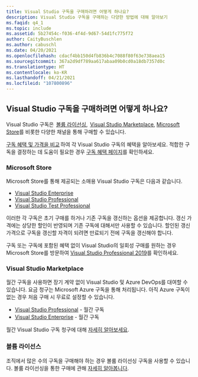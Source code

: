 ```yaml
---
title: Visual Studio 구독을 구매하려면 어떻게 하나요?
description: Visual Studio 구독을 구매하는 다양한 방법에 대해 알아보기
ms.faqid: q4_1
ms.topic: include
ms.assetid: 5b27454c-f036-4f4d-9d67-54d1fc775f72
author: CaityBuschlen
ms.author: cabuschl
ms.date: 04/20/2021
ms.openlocfilehash: cdacf4bb150d4fb836b4c7088f80f63e738aea15
ms.sourcegitcommit: 367a2d9df789aa617abaa09b0cd0a18db7357d0c
ms.translationtype: HT
ms.contentlocale: ko-KR
ms.lasthandoff: 04/21/2021
ms.locfileid: "107800896"
---
```

## <a name="how-do-i-purchase-visual-studio-subscriptions"></a>Visual Studio 구독을 구매하려면 어떻게 하나요?

Visual Studio 구독은  [볼륨 라이선싱](https://www.microsoft.com/licensing/default),  [Visual Studio Marketplace](https://marketplace.visualstudio.com/subscriptions), [Microsoft Store](https://www.microsoft.com/store/collections/visualstudio)를 비롯한 다양한 채널을 통해 구매할 수 있습니다.  

[구독 혜택 및 가격을 비교](https://visualstudio.microsoft.com/vs/pricing/) 하여 각 Visual Studio 구독의 혜택을 알아보세요. 적합한 구독을 결정하는 데 도움이 필요한 경우 [구독 혜택 페이지](https://visualstudio.microsoft.com/vs/benefits/)를 확인하세요.   

### <a name="microsoft-store"></a>Microsoft Store
Microsoft Store를 통해 제공되는 소매용 Visual Studio 구독은 다음과 같습니다. 
- [Visual Studio Enterprise](https://www.microsoft.com/p/visual-studio-enterprise-subscription/dg7gmgf0dst4?activetab=pivot%3aoverviewtab) 
- [Visual Studio Professional](https://www.microsoft.com/p/visual-studio-professional-subscription/dg7gmgf0dst3?activetab=pivot%3aoverviewtab) 
- [Visual Studio Test Professional](https://www.microsoft.com/p/visual-studio-test-professional-subscription/dg7gmgf0dst6?activetab=pivot%3aoverviewtab) 

이러한 각 구독은 초기 구매를 하거나 기존 구독을 갱신하는 옵션을 제공합니다. 갱신 가격에는 상당한 할인이 반영되며 기존 구독에 대해서만 사용할 수 있습니다. 할인된 갱신 가격으로 구독을 갱신할 자격이 되려면 만료되기 전에 구독을 갱신해야 합니다. 

구독 또는 구독에 포함된 혜택 없이 Visual Studio의 일회성 구매를 원하는 경우 Microsoft Store를 방문하여 [Visual Studio Professional 2019](https://www.microsoft.com/p/visual-studio-professional-2019/dg7gmgf0f6q1?cid=msft_web_collection&activetab=pivot%3aoverviewtab)를 확인하세요. 

### <a name="visual-studio-marketplace"></a>Visual Studio Marketplace 
월간 구독을 사용하면 장기 계약 없이 Visual Studio 및 Azure DevOps를 대여할 수 있습니다. 요금 청구는 Microsoft Azure 구독을 통해 처리됩니다. 아직 Azure 구독이 없는 경우 처음 구매 시 무료로 설정할 수 있습니다.  
- [Visual Studio Professional](https://marketplace.visualstudio.com/items?itemName=ms.vs-professional-monthly) - 월간 구독 
- [Visual Studio Enterprise](https://marketplace.visualstudio.com/items?itemName=ms.vs-enterprise-monthly) - 월간 구독 
 
월간 Visual Studio 구독 청구에 대해 [자세히 알아보세요](https://docs.microsoft.com/visualstudio/subscriptions/vscloud-billing-faq). 

### <a name="volume-licensing"></a>볼륨 라이선스 
조직에서 많은 수의 구독을 구매해야 하는 경우 볼륨 라이선싱 구독을 사용할 수 있습니다. 볼륨 라이선싱을 통한 구매에 관해 [자세히 알아봅니다](https://www.microsoft.com/licensing/how-to-buy/how-to-buy).